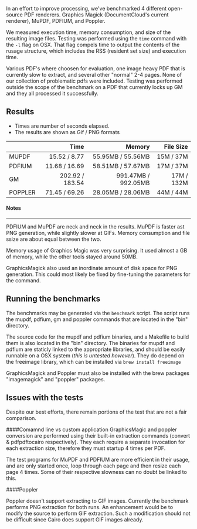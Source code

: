 In an effort to improve processing, we've benchmarked 4 different open-source PDF renderers.  Graphics Magick (DocumentCloud's current renderer), MuPDF, PDFIUM, and Poppler.

We measured execution time, memory consumption, and size of the resulting image files.   Testing was performed using the `time` command with the `-l` flag on OSX.  That flag compels time to output the contents of the rusage structure, which includes the RSS (resident set size) and execution time.

Various PDF's where choosen for evaluation, one image heavy PDF that is currently slow to extract, and several other "normal" 2-4 pages. None of our collection of problematic pdfs were included. Testing was performed outside the scope of the benchmark on a PDF that currently locks up GM and they all processed it successfully.

Results
-----
* Times are number of seconds elapsed.
* The results are shown as Gif / PNG formats

| |Time|Memory|File Size|
| ------------- | -----------:| -------------:| -----------:|
|MUPDF|15.52 / 8.77|55.95MB / 55.56MB|15M / 37M|
|PDFIUM|11.68 / 16.69|58.51MB / 57.67MB|17M / 37M|
|GM|202.92 / 183.54|991.47MB / 992.05MB|17M / 132M|
|POPPLER|71.45 / 69.26|28.05MB / 28.06MB|44M / 44M|

#### Notes
---
PDFIUM and MuPDF are neck and neck in the results.  MuPDF is faster ast PNG generation, while slightly slower at GIFs. Memory consumption and file ssize are about equal between the two.

Memory usage of Graphics Magic was very surprising.  It used almost a GB of memory, while the other tools stayed around 50MB.

GraphicsMagick also used an inordinate amount of disk space for PNG generation.  This could most likely be fixed by fine-tuning the parameters for the command.

Running the benchmarks
--------------

The benchmarks may be generated via the `benchmark` script.  The script runs the mupdf, pdfium, gm and poppler commands that are located in the "bin" directory.

The source code for the mupdf and pdfium binaries, and a Makefile to build them is also located in the "bin" directory. The binaries for mupdf and pdfium are staticly linked to the appropriate libraries, and should be easily runnable on a OSX system (*this is untested however*).  They do depend on the freeimage library, which can be installed via `brew install freeimage`

GraphicsMagick and Poppler must also be installed with the brew packages "imagemagick" and "poppler" packages.


Issues with the tests
--------------

Despite our best efforts, there remain portions of the test that are not a fair comparison.

####Comamnd line vs custom application
GraphicsMagic and poppler conversion are performed using their built-in extraction commands (convert & pdfpdftocairo respectively).
They each require a separate invocation for each extraction size, therefore they must startup 4 times per PDF.

The test programs for MuPDF and PDFIUM are more efficient in their usage, and are only started once, loop through each page and then resize each page 4 times.  Some of their respective slowness can no doubt be linked to this.

####Poppler

Poppler doesn't support extracting to GIF images.  Currently the benchmark performs PNG extraction for both runs.  An enhancement would be to modify the source to perform GIF extraction.  Such a modification should not be difficult since Cairo does support GIF images already.
